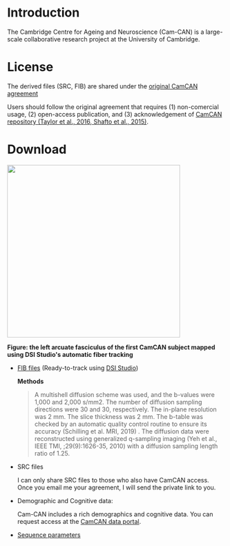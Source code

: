 # Introduction

The Cambridge Centre for Ageing and Neuroscience (Cam-CAN) is a large-scale collaborative research project at the University of Cambridge.

# License

The derived files (SRC, FIB) are shared under the [original CamCAN agreement](https://camcan-archive.mrc-cbu.cam.ac.uk/dataaccess/datarequest-nobutton.php)

Users should follow the original agreement that requires (1) non-comercial usage, (2) open-access publication, and (3) acknowledgement of [CamCAN repository (Taylor et al., 2016, Shafto et al., 2015)](http://www.mrc-cbu.cam.ac.uk/datasets/camcan/).

# Download

<img src="https://user-images.githubusercontent.com/275569/150191699-5a419e63-4c03-4e7c-b5c5-d311e50020db.png" width="400">

**Figure: the left arcuate fasciculus of the first CamCAN subject mapped using DSI Studio's automatic fiber tracking**

- [FIB files](https://pitt-my.sharepoint.com/:f:/g/personal/yehfc_pitt_edu/ErvyHCvVq8tCmHV29USJUnsBeeONdEqF36nuOubHU96AVA?e=7hR2At) (Ready-to-track using [DSI Studio](https://dsi-studio.labsolver.org))

  **Methods**
  >  A multishell diffusion scheme was used, and the b-values were 1,000 and 2,000 s/mm2. The number of diffusion sampling directions were 30 and 30, respectively. The in-plane resolution was 2 mm. The slice thickness was 2 mm. The b-table was checked by an automatic quality control routine to ensure its accuracy (Schilling et al. MRI, 2019) . The diffusion data were reconstructed using generalized q-sampling imaging (Yeh et al., IEEE TMI, ;29(9):1626-35, 2010) with a diffusion sampling length ratio of 1.25.

- SRC files

  I can only share SRC files to those who also have CamCAN access. Once you email me your agreement, I will send the private link to you.

- Demographic and Cognitive data: 

  Cam-CAN includes a rich demographics and cognitive data. You can request access at the [CamCAN data portal](https://camcan-archive.mrc-cbu.cam.ac.uk/dataaccess/datarequest.php).

- [Sequence parameters](https://camcan-archive.mrc-cbu.cam.ac.uk/dataaccess/pdfs/CAMCAN700_MR_params.pdf)

